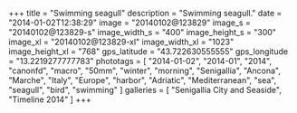 +++
title = "Swimming seagull"
description = "Swimming seagull."
date = "2014-01-02T12:38:29"
image = "20140102@123829"
image_s = "20140102@123829-s"
image_width_s = "400"
image_height_s = "300"
image_xl = "20140102@123829-xl"
image_width_xl = "1023"
image_height_xl = "768"
gps_latitude = "43.722630555555"
gps_longitude = "13.2219277777783"
phototags = [ "2014-01-02", "2014-01", "2014", "canonfd", "macro", "50mm", "winter", "morning", "Senigallia", "Ancona", "Marche", "Italy", "Europe", "harbor", "Adriatic", "Mediterranean", "sea", "seagull", "bird", "swimming" ]
galleries = [ "Senigallia City and Seaside", "Timeline 2014" ]
+++
